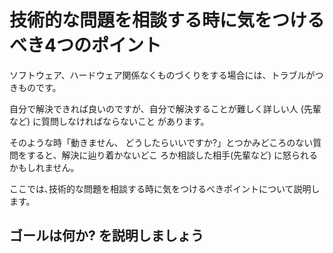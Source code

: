 # 技術的な問題を相談する時に気をつけるべき4つのポイント

ソフトウェア、ハードウェア関係なくものづくりをする場合には、トラブルがつきものです。

自分で解決できれば良いのですが、自分で解決することが難しく詳しい人 (先輩など) に質問しなければならないこと があります。

そのような時「動きません、 どうしたらいいですか?」とつかみどころのない質問をすると、解決に辿り着かないどこ ろか相談した相手(先輩など) に怒られるかもしれません。

ここでは､技術的な問題を相談する時に気をつけるべきポイントについて説明します。
## ゴールは何か? を説明しましょう

##

##

##

## 